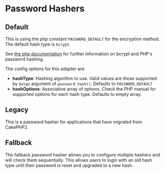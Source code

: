 # Password Hashers

## Default

This is using the php constant `PASSWORD_DEFAULT` for the encryption method. The default hash type is `bcrypt`.

See [the php documentation](https://php.net/manual/en/function.password-hash.php) for further information on bcrypt and PHP's password hashing.

The config options for this adapter are:

 * **hashType**: Hashing algorithm to use. Valid values are those supported by `$algo` argument of `password_hash()`. Defaults to `PASSWORD_DEFAULT`
 * **hashOptions**: Associative array of options. Check the PHP manual for supported options for each hash type. Defaults to empty array.

## Legacy

This is a password hasher for applications that have migrated from CakePHP2.

## Fallback

The fallback password hasher allows you to configure multiple hashers and will check them sequentially. This allows users to login with an old hash type until their password is reset and upgraded to a new hash.  
